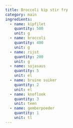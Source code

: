 ```yaml
---
title: Broccoli kip stir fry
category: main
ingredients:
  - name: kipfilet
    quantity: 500
    unit: g
  - name: broccoli
    quantity: 400
    unit: g
  - name: rijst
    quantity: 200
    unit: g
  - name: sojasaus
    quantity: 5
    unit: el
  - name: bruine suiker
    quantity: 2
    unit: el
  - name: knoflook
    quantity: 3
    unit: teen
  - name: gemberpoeder
    quantity: 1
    unit: tl
---
```


<Recipe />
